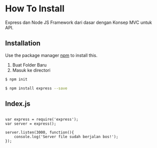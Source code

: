 # How To Install

Express dan Node JS Framework dari dasar dengan Konsep MVC untuk API.

## Installation

Use the package manager [npm](https://www.npmjs.com/) to install this.

1. Buat Folder Baru
2. Masuk ke directori

```bash
$ npm init
```

```bash
$ npm install express --save
```

## Index.js

```'use strict';

var express = require('express');
var server = express();

server.listen(3000, function(){
    console.log('Server file sudah berjalan bos!');
});
```